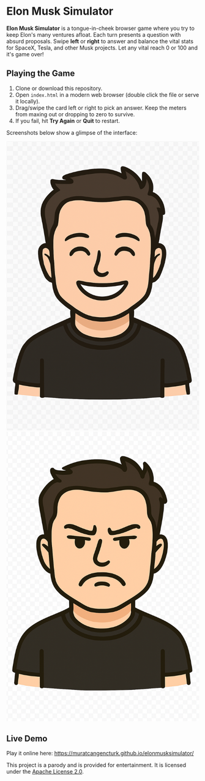 # Elon Musk Simulator

**Elon Musk Simulator** is a tongue-in-cheek browser game where you try to keep Elon's many ventures afloat. Each turn presents a question with absurd proposals. Swipe **left** or **right** to answer and balance the vital stats for SpaceX, Tesla, and other Musk projects. Let any vital reach 0 or 100 and it's game over!

## Playing the Game
1. Clone or download this repository.
2. Open `index.html` in a modern web browser (double click the file or serve it locally).
3. Drag/swipe the card left or right to pick an answer. Keep the meters from maxing out or dropping to zero to survive.
4. If you fail, hit **Try Again** or **Quit** to restart.

Screenshots below show a glimpse of the interface:

![Elon happy](elon_musk_happy.png)
![Elon angry](elon_musk_angry.png)

## Live Demo

Play it online here:
<https://muratcangencturk.github.io/elonmusksimulator/>

This project is a parody and is provided for entertainment. It is licensed under the [Apache License 2.0](LICENSE).
